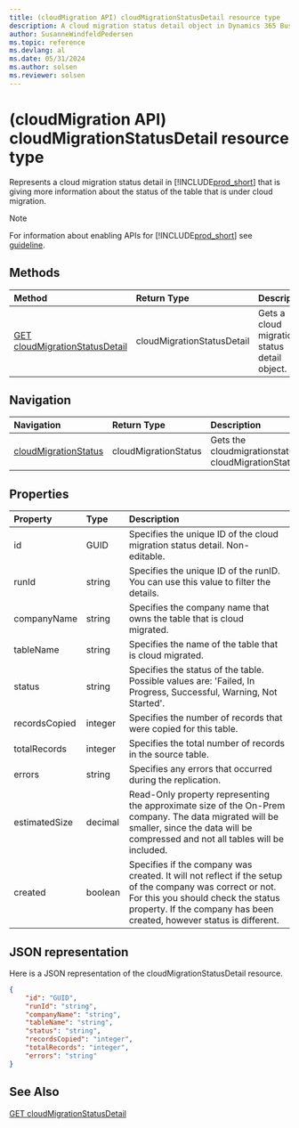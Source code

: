 ```yaml
---
title: (cloudMigration API) cloudMigrationStatusDetail resource type
description: A cloud migration status detail object in Dynamics 365 Business Central.
author: SusanneWindfeldPedersen
ms.topic: reference
ms.devlang: al
ms.date: 05/31/2024
ms.author: solsen
ms.reviewer: solsen
---
```


# (cloudMigration API) cloudMigrationStatusDetail resource type

<!-- START>DO_NOT_EDIT -->
<!-- IMPORTANT:Do not edit any of the content between here and the END>DO_NOT_EDIT. -->
Represents a cloud migration status detail in [!INCLUDE[prod_short](../../../includes/prod_short.md)] that is giving more information about the status of the table that is under cloud migration.

> [!NOTE]
> For information about enabling APIs for [!INCLUDE[prod_short](../../../includes/prod_short.md)] see [guideline](../../../api-reference/v2.0/endpoints-apis-for-dynamics.md).

## Methods

| Method | Return Type|Description |
|:--------------------|:-----------|:-------------------------|
|[GET cloudMigrationStatusDetail](../api/dynamics_cloudmigrationstatusdetail_get.md)|cloudMigrationStatusDetail|Gets a cloud migration status detail object.|


## Navigation

| Navigation |Return Type| Description |
|:----------|:----------|:-----------------|
|[cloudMigrationStatus](dynamics_cloudmigrationstatus.md)|cloudMigrationStatus |Gets the cloudmigrationstatus of the cloudMigrationStatusDetail.|

## Properties

| Property           | Type   |Description     |
|:-------------------|:-------|:---------------|
|id|GUID|Specifies the unique ID of the cloud migration status detail. Non-editable.|
|runId|string|Specifies the unique ID of the runID. You can use this value to filter the details.|
|companyName|string|Specifies the company name that owns the table that is cloud migrated.|
|tableName|string|Specifies the name of the table that is cloud migrated.|
|status|string|Specifies the status of the table. Possible values are: 'Failed, In Progress, Successful, Warning, Not Started'.|
|recordsCopied|integer|Specifies the number of records that were copied for this table.|
|totalRecords|integer|Specifies the total number of records in the source table.|
|errors|string|Specifies any errors that occurred during the replication.|
|estimatedSize|decimal|Read-Only property representing the approximate size of the On-Prem company. The data migrated will be smaller, since the data will be compressed and not all tables will be included.|
|created|boolean|Specifies if the company was created. It will not reflect if the setup of the company was correct or not. For this you should check the status property. If the company has been created, however status is different.|


## JSON representation

Here is a JSON representation of the cloudMigrationStatusDetail resource.


```json
{
    "id": "GUID",
    "runId": "string",
    "companyName": "string",
    "tableName": "string",
    "status": "string",
    "recordsCopied": "integer",
    "totalRecords": "integer",
    "errors": "string"
}
```
<!-- IMPORTANT: END>DO_NOT_EDIT -->

## See Also

[GET cloudMigrationStatusDetail](../api/dynamics_cloudmigrationstatusdetail_get.md)
